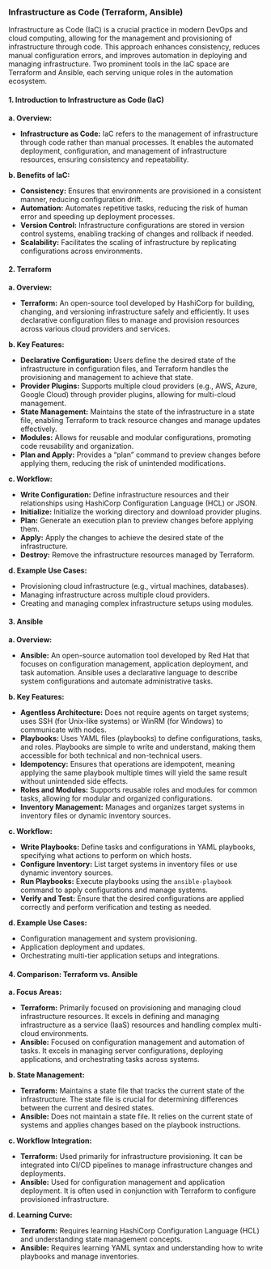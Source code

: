 ### Infrastructure as Code (Terraform, Ansible)

Infrastructure as Code (IaC) is a crucial practice in modern DevOps and cloud computing, allowing for the management and provisioning of infrastructure through code. This approach enhances consistency, reduces manual configuration errors, and improves automation in deploying and managing infrastructure. Two prominent tools in the IaC space are Terraform and Ansible, each serving unique roles in the automation ecosystem.

#### **1. Introduction to Infrastructure as Code (IaC)**

**a. Overview:**

- **Infrastructure as Code:** IaC refers to the management of infrastructure through code rather than manual processes. It enables the automated deployment, configuration, and management of infrastructure resources, ensuring consistency and repeatability.

**b. Benefits of IaC:**

- **Consistency:** Ensures that environments are provisioned in a consistent manner, reducing configuration drift.
- **Automation:** Automates repetitive tasks, reducing the risk of human error and speeding up deployment processes.
- **Version Control:** Infrastructure configurations are stored in version control systems, enabling tracking of changes and rollback if needed.
- **Scalability:** Facilitates the scaling of infrastructure by replicating configurations across environments.

#### **2. Terraform**

**a. Overview:**

- **Terraform:** An open-source tool developed by HashiCorp for building, changing, and versioning infrastructure safely and efficiently. It uses declarative configuration files to manage and provision resources across various cloud providers and services.

**b. Key Features:**

- **Declarative Configuration:** Users define the desired state of the infrastructure in configuration files, and Terraform handles the provisioning and management to achieve that state.
- **Provider Plugins:** Supports multiple cloud providers (e.g., AWS, Azure, Google Cloud) through provider plugins, allowing for multi-cloud management.
- **State Management:** Maintains the state of the infrastructure in a state file, enabling Terraform to track resource changes and manage updates effectively.
- **Modules:** Allows for reusable and modular configurations, promoting code reusability and organization.
- **Plan and Apply:** Provides a “plan” command to preview changes before applying them, reducing the risk of unintended modifications.

**c. Workflow:**

- **Write Configuration:** Define infrastructure resources and their relationships using HashiCorp Configuration Language (HCL) or JSON.
- **Initialize:** Initialize the working directory and download provider plugins.
- **Plan:** Generate an execution plan to preview changes before applying them.
- **Apply:** Apply the changes to achieve the desired state of the infrastructure.
- **Destroy:** Remove the infrastructure resources managed by Terraform.

**d. Example Use Cases:**

- Provisioning cloud infrastructure (e.g., virtual machines, databases).
- Managing infrastructure across multiple cloud providers.
- Creating and managing complex infrastructure setups using modules.

#### **3. Ansible**

**a. Overview:**

- **Ansible:** An open-source automation tool developed by Red Hat that focuses on configuration management, application deployment, and task automation. Ansible uses a declarative language to describe system configurations and automate administrative tasks.

**b. Key Features:**

- **Agentless Architecture:** Does not require agents on target systems; uses SSH (for Unix-like systems) or WinRM (for Windows) to communicate with nodes.
- **Playbooks:** Uses YAML files (playbooks) to define configurations, tasks, and roles. Playbooks are simple to write and understand, making them accessible for both technical and non-technical users.
- **Idempotency:** Ensures that operations are idempotent, meaning applying the same playbook multiple times will yield the same result without unintended side effects.
- **Roles and Modules:** Supports reusable roles and modules for common tasks, allowing for modular and organized configurations.
- **Inventory Management:** Manages and organizes target systems in inventory files or dynamic inventory sources.

**c. Workflow:**

- **Write Playbooks:** Define tasks and configurations in YAML playbooks, specifying what actions to perform on which hosts.
- **Configure Inventory:** List target systems in inventory files or use dynamic inventory sources.
- **Run Playbooks:** Execute playbooks using the `ansible-playbook` command to apply configurations and manage systems.
- **Verify and Test:** Ensure that the desired configurations are applied correctly and perform verification and testing as needed.

**d. Example Use Cases:**

- Configuration management and system provisioning.
- Application deployment and updates.
- Orchestrating multi-tier application setups and integrations.

#### **4. Comparison: Terraform vs. Ansible**

**a. Focus Areas:**

- **Terraform:** Primarily focused on provisioning and managing cloud infrastructure resources. It excels in defining and managing infrastructure as a service (IaaS) resources and handling complex multi-cloud environments.
- **Ansible:** Focused on configuration management and automation of tasks. It excels in managing server configurations, deploying applications, and orchestrating tasks across systems.

**b. State Management:**

- **Terraform:** Maintains a state file that tracks the current state of the infrastructure. The state file is crucial for determining differences between the current and desired states.
- **Ansible:** Does not maintain a state file. It relies on the current state of systems and applies changes based on the playbook instructions.

**c. Workflow Integration:**

- **Terraform:** Used primarily for infrastructure provisioning. It can be integrated into CI/CD pipelines to manage infrastructure changes and deployments.
- **Ansible:** Used for configuration management and application deployment. It is often used in conjunction with Terraform to configure provisioned infrastructure.

**d. Learning Curve:**

- **Terraform:** Requires learning HashiCorp Configuration Language (HCL) and understanding state management concepts.
- **Ansible:** Requires learning YAML syntax and understanding how to write playbooks and manage inventories.
